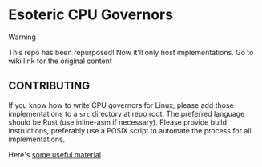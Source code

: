 # Esoteric CPU Governors
> [!warning]
> This repo has been repurposed!
> Now it'll only host implementations.
> Go to wiki link for the original content

## CONTRIBUTING
If you know how to write CPU governors for Linux, please add those implementations to a `src` directory at repo root. The preferred language should be Rust (use inline-asm if necessary). Please provide build instructions, preferably use a POSIX script to automate the process for all implementations.

Here's [some useful material](https://docs.kernel.org/admin-guide/pm/cpufreq.html)
